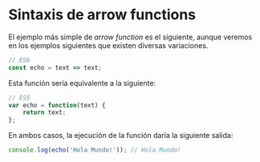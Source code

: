 # Sintaxis de arrow functions

El ejemplo más simple de *arrow function* es el siguiente, aunque veremos en los ejemplos siguientes que existen diversas variaciones.

```javascript
// ES6
const echo = text => text;
```

Esta función sería equivalente a la siguiente:

```javascript
// ES5
var echo = function(text) {
    return text;
};
```

En ambos casos, la ejecución de la función daría la siguiente salida:

```javascript
console.log(echo('Hola Mundo!')); // Hola Mundo!
```